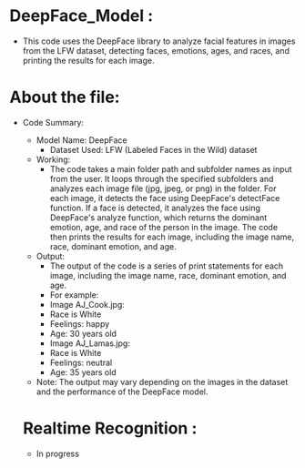 # DeepFace_Model :
- This code uses the DeepFace library to analyze facial features in images from the LFW dataset, detecting faces, emotions, ages, and races, and printing the results for each image.
# About the file:
- Code Summary:

  - Model Name: DeepFace
      - Dataset Used: LFW (Labeled Faces in the Wild) dataset
  - Working:
      - The code takes a main folder path and subfolder names as input from the user.
      It loops through the specified subfolders and analyzes each image file (jpg, jpeg, or png) in the folder.
      For each image, it detects the face using DeepFace's detectFace function.
      If a face is detected, it analyzes the face using DeepFace's analyze function, which returns the dominant emotion, age, and race of the person in the image.
      The code then prints the results for each image, including the image name, race, dominant emotion, and age.
  - Output:
      - The output of the code is a series of print statements for each image, including the image name, race, dominant emotion, and age.
      - For example:
      - Image AJ_Cook.jpg:
      - Race is White
      - Feelings: happy
      - Age: 30 years old
      - Image AJ_Lamas.jpg:
      - Race is White
      - Feelings: neutral
      - Age: 35 years old
  - Note: The output may vary depending on the images in the dataset and the performance of the DeepFace model.
  # Realtime Recognition :
  - In progress
